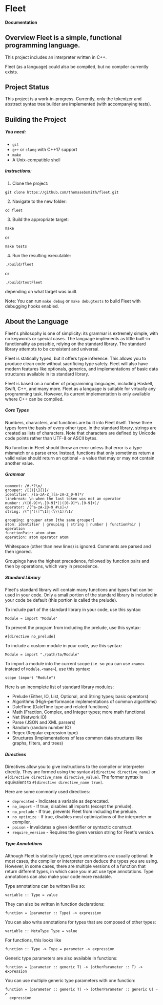 # Fleet
#### Documentation

## Overview Fleet is a simple, functional programming language.
This project includes an interpreter written in C++.

Fleet (as a language) could also be compiled, but no compiler currently exists.

## Project Status
This project is a work-in-progress. Currently, only the tokenizer and abstract
syntax tree builder are implemented (with accompanying tests).

## Building the Project
##### You need:
 * `git`
 * `g++` or `clang` with C++17 support
 * `make`
 * A Unix-compatible shell

##### Instructions:
 1. Clone the project:
  ```
  git clone https://github.com/thomasebsmith/fleet.git
  ```
 2. Navigate to the new folder:
  ```
  cd fleet
  ```
 3. Build the appropriate target:
  ```
  make
  ```
  or
  ```
  make tests
  ```
 4. Run the resulting executable:
  ```
  ./build/fleet
  ```
  or
  ```
  ./build/testFleet
  ```
  depending on what target was built.

Note: You can run `make debug` or `make debugtests` to build Fleet with
debugging hooks enabled.

## About the Language
Fleet's philosophy is one of simplicity: its grammar is extremely simple, with
no keywords or special cases. The language implements as little built-in
functionality as possible, relying on the standard library. The standard
library attempts to be consistent and universal.

Fleet is statically typed, but it offers type inference. This allows you to
produce clean code without sacrificing type safety. Fleet will also have modern
features like optionals, generics, and implementations of basic data structures
available in its standard library.

Fleet is based on a number of programming languages, including Haskell, Swift,
C++, and many more. Fleet as a language is suitable for virtually any
programming task. However, its current implementation is only available where
C++ can be compiled.

##### Core Types
Numbers, characters, and functions are built into Fleet itself. These three
types form the basis of every other type. In the standard library, strings
are created as lists of characters. Note that characters are defined by Unicode
code points rather than UTF-8 or ASCII bytes.

No function in Fleet should throw an error unless that error is a type mismatch
or a parse error. Instead, functions that only sometimes return a valid value
should return an optional - a value that may or may not contain another value.

##### Grammar
```
comment: /#.*?\n/
grouper: /[()[\]{}]/
identifier: /[a-zA-Z_][a-zA-Z_0-9]*/
linebreak: \n when the last token was not an operator
number: /([0-9]+\.[0-9]*)|([0-9]*\.[0-9]+)/
operator: /[^a-zA-Z0-9_#\s]+/
string: /("|')([^\1]|(\\\1))\1/

grouping: grouper atom [the same grouper]
atom: identifier | grouping | string | number | functionPair | operation
functionPair: atom atom
operation: atom operator atom

```
Whitespace (other than new lines) is ignored. Comments are parsed and then
ignored.

Groupings have the highest precedence, followed by function pairs and then
by operations, which vary in precedence.

##### Standard Library
Fleet's standard library will contain many functions and types that can be
used in your code. Only a small portion of the standard library is included
in your code be default (this portion is called the prelude).

To include part of the standard library in your code, use this syntax:
```
Module = import "Module"
```

To prevent the program from including the prelude, use this syntax:
```
#[directive no_prelude]
```

To include a custom module in your code, use this syntax:
```
Module = import "./path/to/Module"
```

To import a module into the current scope (i.e. so you can use `<name>`
instead of `Module.<name>`), use this syntax:
```
scope (import "Module")
```

Here is an incomplete list of standard library modules:
 - Prelude (Either, IO, List, Optional, and String types; basic operators)
 - Algorithms (High-performance implementations of common algorithms)
 - DateTime (DateTime type and related functions)
 - Math (Fraction, Complex, and Integer types; more math functions)
 - Net (Network IO)
 - Parse (JSON and XML parsers)
 - Random (random number IO)
 - Regex (Regular expression type)
 - Structures (Implementations of less common data structures like graphs,
   filters, and trees)

##### Directives
Directives allow you to give instructions to the compiler or interpreter
directly. They are formed using the syntax `#[directive directive_name]` or
`#[directive directive_name directive_value]`. The former syntax is equivalent
to `#[directive directive_name true]`.

Here are some commonly used directives:
 - `deprecated` - Indicates a variable as deprecated.
 - `no_import` - If true, disables all imports (except the prelude).
 - `no_prelude` - If true, prevents Fleet from including the prelude.
 - `no_optimize` - If true, disables most optimizations of the interpreter or
    compiler.
 - `poison` - Invalidates a given identifier or syntactic construct.
 - `require_version` - Requires the given version string for Fleet's version.

##### Type Annotations
Although Fleet is statically typed, type annotations are usually optional. In
most cases, the compiler or interpreter can deduce the types you are using.
However, in some cases, there are multiple versions of a function that return
different types, in which case you must use type annotations. Type annotations
can also make your code more readable.

Type annotations can be written like so:
```
variable :: Type = value
```

They can also be written in function declarations:
```
function = (parameter :: Type) -> expression
```

You can also write annotations for types that are composed of other types:
```
variable :: MetaType Type = value
```

For functions, this looks like
```
function :: Type -> Type = parameter -> expression
```

Generic type parameters are also available in functions:
```
function = (parameter :: generic T) -> (otherParameter :: T) -> expression
```

You can use multiple generic type parameters with one function:
```
function = (parameter :: generic T) -> (otherParameter :: generic U) ->
  expression
```
